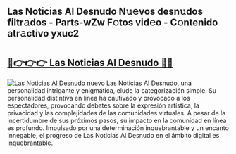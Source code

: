 ## Las Noticias Al Desnudo N𝚞𝚎vos desn𝚞dos filtr𝚊dos - Parts-wZw F𝚘tos vid𝚎o - C𝚘ntenido atr𝚊ctivo yxuc2

# <h2><a href="http://mb6dk5.tromn.icu/?c=Las+Noticias+Al+Desnudo">🔗👉👉👉 Las Noticias Al Desnudo 🔗🔗</a></h2>

[![Las Noticias Al Desnudo nuevo](https://i.imgur.com/pEAQMta.gif)](http://mb6dk5.tromn.icu/?c=Las+Noticias+Al+Desnudo)
Las Noticias Al Desnudo, una personalidad intrigante y enigmática, elude la categorización simple. Su personalidad distintiva en línea ha cautivado y provocado a los espectadores, provocando debates sobre la expresión artística, la privacidad y las complejidades de las comunidades virtuales. A pesar de la incertidumbre de sus próximos pasos, su impacto en la comunidad en línea es profundo. Impulsado por una determinación inquebrantable y un encanto innegable, el progreso de Las Noticias Al Desnudo en el ámbito digital es inquebrantable.
